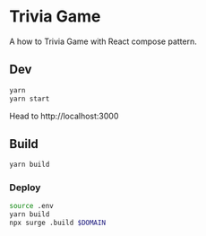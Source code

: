 # Trivia Game

A how to Trivia Game with React compose pattern.

## Dev

```sh
yarn
yarn start
```

Head to http://localhost:3000

## Build

```sh
yarn build
```

### Deploy

```sh
source .env
yarn build
npx surge .build $DOMAIN
```

